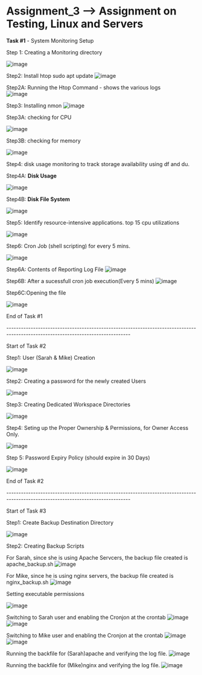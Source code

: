 # Assignment_3 --> Assignment on Testing, Linux and Servers

**Task #1** - System Monitoring Setup

Step 1: Creating a Monitoring directory

  ![image](https://github.com/user-attachments/assets/874322f3-3868-4e05-8145-31f72cd9cd6a)
    
Step2:  Install htop sudo apt update
  ![image](https://github.com/user-attachments/assets/90e34e54-eee0-44ff-b594-4a90b5ba43fa)

Step2A: Running the Htop Command - shows the various logs  
  ![image](https://github.com/user-attachments/assets/2770d9e3-254e-4f8d-9afa-c0b8c23197de)

Step3: Installing nmon
![image](https://github.com/user-attachments/assets/9f562319-de73-49ed-86fa-5a77378e3790)

Step3A: checking for CPU

![image](https://github.com/user-attachments/assets/43e32c7c-383e-48b5-be46-ee0c8cdeae9a)

Step3B: checking for memory

![image](https://github.com/user-attachments/assets/16b0535a-e95b-49d1-8c31-5acb5b641847)

Step4: disk usage monitoring to track storage availability using df and du.

Step4A: **Disk Usage**

![image](https://github.com/user-attachments/assets/508f7a0c-5039-4b37-9bc1-7f523f95e8de)

Step4B: **Disk File System**

![image](https://github.com/user-attachments/assets/d6cb64f9-dd23-432c-9c3f-086754a9bc1b)

Step5: Identify resource-intensive applications. top 15 cpu utilizations

![image](https://github.com/user-attachments/assets/ebc8076f-da2a-4cf0-b297-27e45a6dff58)

Step6: Cron Job (shell scripting) for every 5 mins. 

![image](https://github.com/user-attachments/assets/d8495cab-33fb-4b4f-92b0-fe621e0acb51)

Step6A: Contents of Reporting Log File 
![image](https://github.com/user-attachments/assets/22af129b-4a33-4b55-94c1-1f633c24b007)

Step6B: After a sucessfull cron job execution(Every 5 mins)
![image](https://github.com/user-attachments/assets/b60f9c06-cf31-48d8-9a95-e7cc892ab870)

Step6C:Opening the file

![image](https://github.com/user-attachments/assets/5c8f7da3-a640-4d4f-afee-62c9c6eebea3)

End of Task #1 

*-*-*-*-*-*-*-*-*-*-*-*-*-*-*-*-*-*-*-*-*-*-*-*-*-*-*-*-*-*-*-*-*-*-*-*-*-*-*-*-*-*-*-*-*-*-*-*-*-*-*-*-*-*-*-*-*-*-*-*-*-*-*-*-*-*-*-*-*-*-*-*-*-*-*-*-*-*-*-*-*-*-*-*-*-*-*-*-*-*-*-*-*-*-*-*-*-*-*-*-*-*-*-*-*-*-*-*-*-*-*-*-*-*-*-*-*-*-*-*-*-*-*-*-*-*-*-*-*-*

Start of Task #2

Step1: User (Sarah & Mike) Creation

![image](https://github.com/user-attachments/assets/1786371a-21d3-4d2e-af69-fb618e784594)

Step2: Creating a password for the newly created Users 

![image](https://github.com/user-attachments/assets/b026e1fe-f20b-48ac-8548-c2e2de15bcea)

Step3: Creating Dedicated Workspace Directories

![image](https://github.com/user-attachments/assets/3496197e-b9f8-4316-8958-81545f152a95)

Step4: Seting up the Proper Ownership & Permissions, for Owner Access Only.

![image](https://github.com/user-attachments/assets/70203d69-ad40-4b43-ba2f-f03fff0d7240)


Step 5: Password Expiry Policy (should expire in 30 Days)

![image](https://github.com/user-attachments/assets/38061d64-866e-4a05-9eb5-7c8c11fea2d6)

End of Task #2

*-*-*-*-*-*-*-*-*-*-*-*-*-*-*-*-*-*-*-*-*-*-*-*-*-*-*-*-*-*-*-*-*-*-*-*-*-*-*-*-*-*-*-*-*-*-*-*-*-*-*-*-*-*-*-*-*-*-*-*-*-*-*-*-*-*-*-*-*-*-*-*-*-*-*-*-*-*-*-*-*-*-*-*-*-*-*-*-*-*-*-*-*-*-*-*-*-*-*-*-*-*-*-*-*-*-*-*-*-*-*-*-*-*-*-*-*-*-*-*-*-*-*-*-*-*-*-*-*-*

Start of Task #3

Step1: Create Backup Destination Directory

![image](https://github.com/user-attachments/assets/e30ccc00-1ff4-48cd-9995-860f420c6855)

Step2: Creating Backup Scripts

For Sarah, since she is using Apache Servcers, the backup file created is apache_backup.sh
![image](https://github.com/user-attachments/assets/24491eb1-dc01-4f9f-b802-76df8aca8f88)

For Mike, since he is using nginx servers, the backup file created is nginx_backup.sh
![image](https://github.com/user-attachments/assets/4208eec1-3424-4143-9577-c5e2b7b44026)

Setting executable permissions

![image](https://github.com/user-attachments/assets/671164f6-cc31-41c4-8cdc-b1fc6ba676fe)

Switching to Sarah user and enabling the Cronjon at the crontab 
![image](https://github.com/user-attachments/assets/d652a13d-e768-42b3-bdb0-76187bd207ac)
![image](https://github.com/user-attachments/assets/43905a9c-c03f-4c85-8cc5-58063be0bc33)

Switching to Mike user and enabling the Cronjon at the crontab
![image](https://github.com/user-attachments/assets/89898dc4-0de3-48da-bb66-2c60e58429dc)
![image](https://github.com/user-attachments/assets/4fd917cb-ef28-4023-98c7-0a30bb1d50c4)

Running the backfile for (Sarah)apache and verifying the log file.
![image](https://github.com/user-attachments/assets/22bfc831-9bd8-427a-97ce-4d8219cafa26)

Running the backfile for (Mike)nginx and verifying the log file. 
![image](https://github.com/user-attachments/assets/74fa8974-84c1-4ad4-885e-6debd34179f4)










